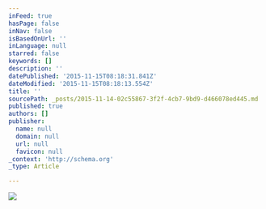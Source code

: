 ```yaml
---
inFeed: true
hasPage: false
inNav: false
isBasedOnUrl: ''
inLanguage: null
starred: false
keywords: []
description: ''
datePublished: '2015-11-15T08:18:31.841Z'
dateModified: '2015-11-15T08:18:13.554Z'
title: ''
sourcePath: _posts/2015-11-14-02c55867-3f2f-4cb7-9bd9-d466078ed445.md
published: true
authors: []
publisher:
  name: null
  domain: null
  url: null
  favicon: null
_context: 'http://schema.org'
_type: Article

---
```

![](https://the-grid-user-content.s3-us-west-2.amazonaws.com/86b27a69-77bd-40ca-a18b-a2a4023fe1d2.jpg)
